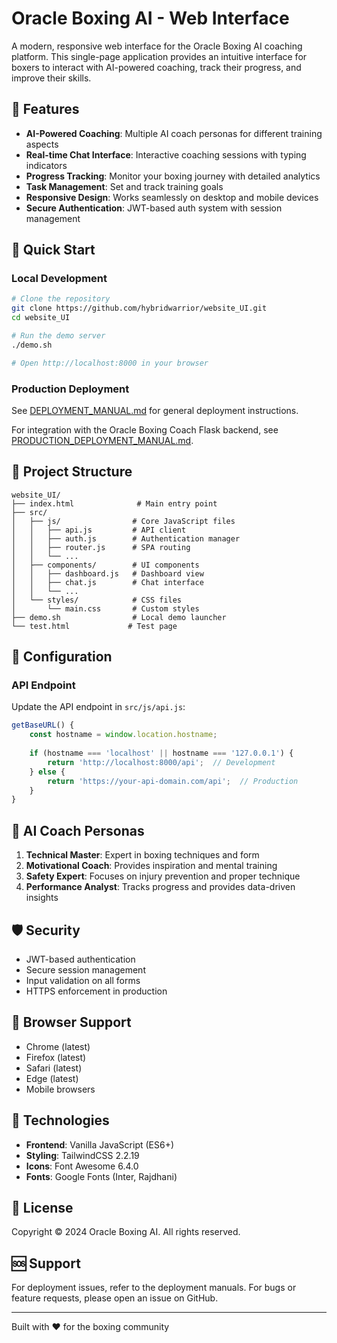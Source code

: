 # Oracle Boxing AI - Web Interface

A modern, responsive web interface for the Oracle Boxing AI coaching platform. This single-page application provides an intuitive interface for boxers to interact with AI-powered coaching, track their progress, and improve their skills.

## 🥊 Features

- **AI-Powered Coaching**: Multiple AI coach personas for different training aspects
- **Real-time Chat Interface**: Interactive coaching sessions with typing indicators
- **Progress Tracking**: Monitor your boxing journey with detailed analytics
- **Task Management**: Set and track training goals
- **Responsive Design**: Works seamlessly on desktop and mobile devices
- **Secure Authentication**: JWT-based auth system with session management

## 🚀 Quick Start

### Local Development

```bash
# Clone the repository
git clone https://github.com/hybridwarrior/website_UI.git
cd website_UI

# Run the demo server
./demo.sh

# Open http://localhost:8000 in your browser
```

### Production Deployment

See [DEPLOYMENT_MANUAL.md](DEPLOYMENT_MANUAL.md) for general deployment instructions.

For integration with the Oracle Boxing Coach Flask backend, see [PRODUCTION_DEPLOYMENT_MANUAL.md](PRODUCTION_DEPLOYMENT_MANUAL.md).

## 📁 Project Structure

```
website_UI/
├── index.html              # Main entry point
├── src/
│   ├── js/                # Core JavaScript files
│   │   ├── api.js         # API client
│   │   ├── auth.js        # Authentication manager
│   │   ├── router.js      # SPA routing
│   │   └── ...
│   ├── components/        # UI components
│   │   ├── dashboard.js   # Dashboard view
│   │   ├── chat.js        # Chat interface
│   │   └── ...
│   └── styles/            # CSS files
│       └── main.css       # Custom styles
├── demo.sh                # Local demo launcher
└── test.html             # Test page
```

## 🔧 Configuration

### API Endpoint

Update the API endpoint in `src/js/api.js`:

```javascript
getBaseURL() {
    const hostname = window.location.hostname;
    
    if (hostname === 'localhost' || hostname === '127.0.0.1') {
        return 'http://localhost:8000/api';  // Development
    } else {
        return 'https://your-api-domain.com/api';  // Production
    }
}
```

## 🤖 AI Coach Personas

1. **Technical Master**: Expert in boxing techniques and form
2. **Motivational Coach**: Provides inspiration and mental training
3. **Safety Expert**: Focuses on injury prevention and proper technique
4. **Performance Analyst**: Tracks progress and provides data-driven insights

## 🛡️ Security

- JWT-based authentication
- Secure session management
- Input validation on all forms
- HTTPS enforcement in production

## 📱 Browser Support

- Chrome (latest)
- Firefox (latest)
- Safari (latest)
- Edge (latest)
- Mobile browsers

## 🎨 Technologies

- **Frontend**: Vanilla JavaScript (ES6+)
- **Styling**: TailwindCSS 2.2.19
- **Icons**: Font Awesome 6.4.0
- **Fonts**: Google Fonts (Inter, Rajdhani)

## 📄 License

Copyright © 2024 Oracle Boxing AI. All rights reserved.

## 🆘 Support

For deployment issues, refer to the deployment manuals. For bugs or feature requests, please open an issue on GitHub.

---

Built with ❤️ for the boxing community